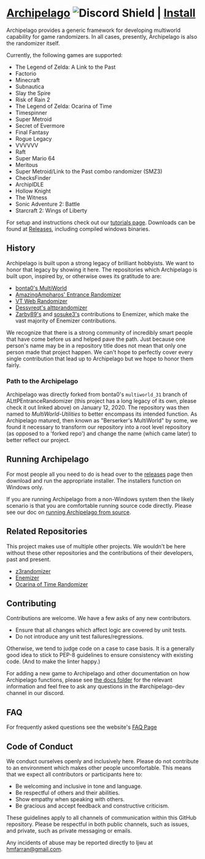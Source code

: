 # [Archipelago](https://archipelago.gg) ![Discord Shield](https://discordapp.com/api/guilds/731205301247803413/widget.png?style=shield) | [Install](https://github.com/ArchipelagoMW/Archipelago/releases)

Archipelago provides a generic framework for developing multiworld capability for game randomizers. In all cases, presently, Archipelago is also the randomizer itself.

Currently, the following games are supported:
* The Legend of Zelda: A Link to the Past
* Factorio
* Minecraft
* Subnautica
* Slay the Spire
* Risk of Rain 2
* The Legend of Zelda: Ocarina of Time
* Timespinner
* Super Metroid
* Secret of Evermore
* Final Fantasy
* Rogue Legacy
* VVVVVV
* Raft
* Super Mario 64
* Meritous
* Super Metroid/Link to the Past combo randomizer (SMZ3)
* ChecksFinder
* ArchipIDLE
* Hollow Knight
* The Witness
* Sonic Adventure 2: Battle
* Starcraft 2: Wings of Liberty

For setup and instructions check out our [tutorials page](https://archipelago.gg/tutorial/).
Downloads can be found at [Releases](https://github.com/ArchipelagoMW/Archipelago/releases), including compiled
windows binaries.

## History

Archipelago is built upon a strong legacy of brilliant hobbyists. We want to honor that legacy by showing it here. The repositories which Archipelago is built upon, inspired by, or otherwise owes its gratitude to are:

* [bonta0's MultiWorld](https://github.com/Bonta0/ALttPEntranceRandomizer/tree/multiworld_31)
* [AmazingAmpharos' Entrance Randomizer](https://github.com/AmazingAmpharos/ALttPEntranceRandomizer)
* [VT Web Randomizer](https://github.com/sporchia/alttp_vt_randomizer)
* [Dessyreqt's alttprandomizer](https://github.com/Dessyreqt/alttprandomizer)
* [Zarby89's](https://github.com/Ijwu/Enemizer/commits?author=Zarby89) and [sosuke3's](https://github.com/Ijwu/Enemizer/commits?author=sosuke3) contributions to Enemizer, which make the vast majority of Enemizer contributions.

We recognize that there is a strong community of incredibly smart people that have come before us and helped pave the path. Just because one person's name may be in a repository title does not mean that only one person made that project happen. We can't hope to perfectly cover every single contribution that lead up to Archipelago but we hope to honor them fairly.

### Path to the Archipelago
Archipelago was directly forked from bonta0's `multiworld_31` branch of ALttPEntranceRandomizer (this project has a long legacy of its own, please check it out linked above) on January 12, 2020. The repository was then named to _MultiWorld-Utilities_ to better encompass its intended function. As Archipelago matured, then known as "Berserker's MultiWorld" by some, we found it necessary to transform our repository into a root level repository (as opposed to a 'forked repo') and change the name (which came later) to better reflect our project.

## Running Archipelago
For most people all you need to do is head over to the [releases](https://github.com/ArchipelagoMW/Archipelago/releases) page then download and run the appropriate installer. The installers function on Windows only.

If you are running Archipelago from a non-Windows system then the likely scenario is that you are comfortable running source code directly. Please see our doc on [running Archipelago from source](docs/running%20from%20source.md).

## Related Repositories
This project makes use of multiple other projects. We wouldn't be here without these other repositories and the contributions of their developers, past and present.

* [z3randomizer](https://github.com/ArchipelagoMW/z3randomizer)
* [Enemizer](https://github.com/Ijwu/Enemizer)
* [Ocarina of Time Randomizer](https://github.com/TestRunnerSRL/OoT-Randomizer)

## Contributing
Contributions are welcome. We have a few asks of any new contributors.

* Ensure that all changes which affect logic are covered by unit tests. 
* Do not introduce any unit test failures/regressions.

Otherwise, we tend to judge code on a case to case basis. It is a generally good idea to stick to PEP-8 guidelines to ensure consistency with existing code. (And to make the linter happy.)

For adding a new game to Archipelago and other documentation on how Archipelago functions, please see [the docs folder](docs/) for the relevant information and feel free to ask any questions in the #archipelago-dev channel in our discord.

## FAQ
For frequently asked questions see the website's [FAQ Page](https://archipelago.gg/faq/en/)

## Code of Conduct
We conduct ourselves openly and inclusively here. Please do not contribute to an environment which makes other people uncomfortable. This means that we expect all contributors or participants here to:

* Be welcoming and inclusive in tone and language.
* Be respectful of others and their abilities.
* Show empathy when speaking with others.
* Be gracious and accept feedback and constructive criticism.

These guidelines apply to all channels of communication within this GitHub repository. Please be respectful in both public channels, such as issues, and private, such as private messaging or emails.

Any incidents of abuse may be reported directly to Ijwu at hmfarran@gmail.com.
